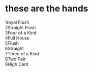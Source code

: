 # these are the hands
1royal Flush	      	
2Straight Flush	      	
3Four of a Kind	      	
4Full House	      	
5Flush	      	
6Straight	      
7Three of a Kind	      	
8Two Pair	      	
9High Card	      	


